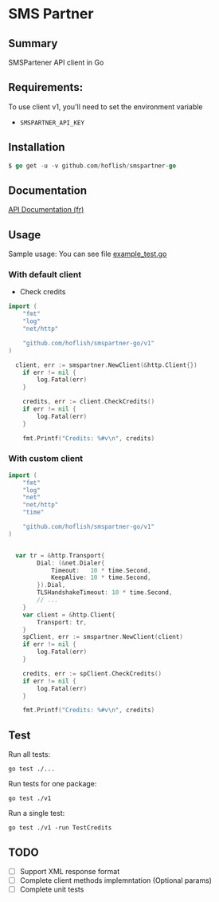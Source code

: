 # SMS Partner

## Summary

SMSPartener API client in Go

## Requirements:

To use client v1, you'll need to set the environment variable

- `SMSPARTNER_API_KEY`

## Installation

```go
$ go get -u -v github.com/hoflish/smspartner-go
```

## Documentation

[API Documentation (fr)](https://my.smspartner.fr/documentation-fr/api/v1)

## Usage

Sample usage: You can see file
[example_test.go](./example_test.go)

### With default client

- Check credits

```go
import (
	"fmt"
	"log"
	"net/http"

	"github.com/hoflish/smspartner-go/v1"
)

  client, err := smspartner.NewClient(&http.Client{})
	if err != nil {
		log.Fatal(err)
	}

	credits, err := client.CheckCredits()
	if err != nil {
		log.Fatal(err)
	}

	fmt.Printf("Credits: %#v\n", credits)
```

### With custom client

```go
import (
	"fmt"
	"log"
	"net"
	"net/http"
	"time"

	"github.com/hoflish/smspartner-go/v1"
)


  var tr = &http.Transport{
		Dial: (&net.Dialer{
			Timeout:   10 * time.Second,
			KeepAlive: 10 * time.Second,
		}).Dial,
		TLSHandshakeTimeout: 10 * time.Second,
		// ...
	}
	var client = &http.Client{
		Transport: tr,
	}
	spClient, err := smspartner.NewClient(client)
	if err != nil {
		log.Fatal(err)
	}

	credits, err := spClient.CheckCredits()
	if err != nil {
		log.Fatal(err)
	}

	fmt.Printf("Credits: %#v\n", credits)
```

## Test

Run all tests:

    go test ./...

Run tests for one package:

    go test ./v1

Run a single test:

    go test ./v1 -run TestCredits

## TODO

- [ ] Support XML response format
- [ ] Complete client methods implemntation (Optional params)
- [ ] Complete unit tests
